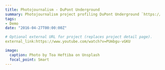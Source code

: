 ```yaml
---
title: Photojournalism - DuPont Underground 
summary: Photojournalism project profiling DuPont Underground `https://www.youtube.com/watch?v=PUmbgu-vGKU`.
tags:
- Demo
date: "2016-04-27T00:00:00Z"

# Optional external URL for project (replaces project detail page).
external_link:https://www.youtube.com/watch?v=PUmbgu-vGKU 

image:
  caption: Photo by Toa Heftiba on Unsplash
  focal_point: Smart
---
```

